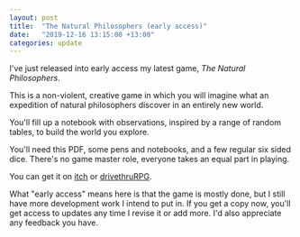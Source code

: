 ```yaml
---
layout: post
title:  "The Natural Philosophers (early access)"
date:   "2019-12-16 13:15:00 +13:00"
categories: update
---
```

I've just released into early access my latest game, _The Natural Philosophers_.

This is a non-violent, creative game in which you will imagine what an expedition of natural philosophers discover in an entirely new world. 

You'll fill up a notebook with observations, inspired by a range of random tables, to build the world you explore.

You'll need this PDF, some pens and notebooks, and a few regular six sided dice. There's no game master role, everyone takes an equal part in playing. 

You can get it on [itch](https://genericgames.itch.io/the-natural-philosophers) or [drivethruRPG](https://www.drivethrurpg.com/product/297914/The-Natural-Philosophers).

What "early access" means here is that the game is mostly done, but I still have more development work I intend to put in. If you get a copy now, you'll get access to updates any time I revise it or add more. I'd also appreciate any feedback you have.